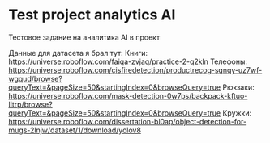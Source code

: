 # Test project analytics AI
Тестовое задание на аналитика AI  в проект

Данные для датасета я брал тут:
Книги:
https://universe.roboflow.com/faiqa-zvjaq/practice-2-q2kln
Телефоны:
https://universe.roboflow.com/cisfiredetection/productrecog-sqnqy-uz7wf-wgqud/browse?queryText=&pageSize=50&startingIndex=0&browseQuery=true
Рюкзаки:
https://universe.roboflow.com/mask-detection-0w7ps/backpack-kftuo-lltrp/browse?queryText=&pageSize=50&startingIndex=0&browseQuery=true
Кружки:
https://universe.roboflow.com/dissertation-bl0ap/object-detection-for-mugs-2lnjw/dataset/1/download/yolov8
